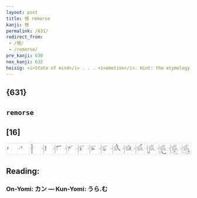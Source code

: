 ```yaml
---
layout: post
title: 憾 remorse
kanji: 憾
permalink: /631/
redirect_from:
 - /憾/
 - /remorse/
pre_kanji: 630
nex_kanji: 632
heisig: <i>State of mind</i> . . . <i>emotion</i>. Hint: the etymology of "<b>remorse</b>" indicates a memory that returns again and again to "bite at" one's conscience and disturb one's peace of mind.
---
```


## {631}

## `remorse`

## [16]

<div class="stroke"><img src="../images/E686BE.png" /></div>

## Reading:

### On-Yomi: カン &mdash; Kun-Yomi: うら.む
